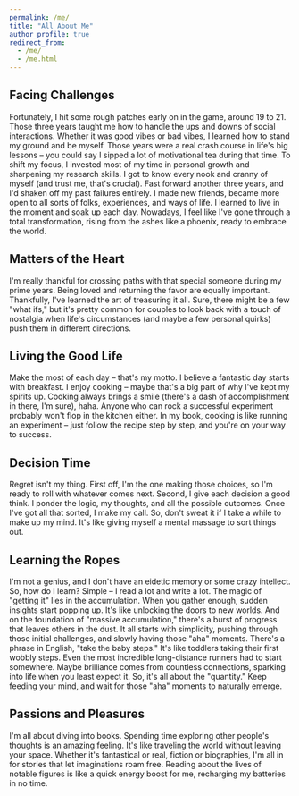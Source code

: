```yaml
---
permalink: /me/
title: "All About Me"
author_profile: true
redirect_from: 
  - /me/
  - /me.html
---
```


## Facing Challenges
Fortunately, I hit some rough patches early on in the game, around 19 to 21. Those three years taught me how to handle the ups and downs of social interactions. Whether it was good vibes or bad vibes, I learned how to stand my ground and be myself. Those years were a real crash course in life's big lessons – you could say I sipped a lot of motivational tea during that time. To shift my focus, I invested most of my time in personal growth and sharpening my research skills. I got to know every nook and cranny of myself (and trust me, that's crucial). Fast forward another three years, and I'd shaken off my past failures entirely. I made new friends, became more open to all sorts of folks, experiences, and ways of life. I learned to live in the moment and soak up each day. Nowadays, I feel like I've gone through a total transformation, rising from the ashes like a phoenix, ready to embrace the world.

## Matters of the Heart
I'm really thankful for crossing paths with that special someone during my prime years. Being loved and returning the favor are equally important. Thankfully, I've learned the art of treasuring it all. Sure, there might be a few "what ifs," but it's pretty common for couples to look back with a touch of nostalgia when life's circumstances (and maybe a few personal quirks) push them in different directions.

## Living the Good Life
Make the most of each day – that's my motto. I believe a fantastic day starts with breakfast. I enjoy cooking – maybe that's a big part of why I've kept my spirits up. Cooking always brings a smile (there's a dash of accomplishment in there, I'm sure), haha. Anyone who can rock a successful experiment probably won't flop in the kitchen either. In my book, cooking is like running an experiment – just follow the recipe step by step, and you're on your way to success.

## Decision Time
Regret isn't my thing. First off, I'm the one making those choices, so I'm ready to roll with whatever comes next. Second, I give each decision a good think. I ponder the logic, my thoughts, and all the possible outcomes. Once I've got all that sorted, I make my call. So, don't sweat it if I take a while to make up my mind. It's like giving myself a mental massage to sort things out.

## Learning the Ropes
I'm not a genius, and I don't have an eidetic memory or some crazy intellect. So, how do I learn? Simple – I read a lot and write a lot. The magic of "getting it" lies in the accumulation. When you gather enough, sudden insights start popping up. It's like unlocking the doors to new worlds. And on the foundation of "massive accumulation," there's a burst of progress that leaves others in the dust. It all starts with simplicity, pushing through those initial challenges, and slowly having those "aha" moments. There's a phrase in English, "take the baby steps." It's like toddlers taking their first wobbly steps. Even the most incredible long-distance runners had to start somewhere. Maybe brilliance comes from countless connections, sparking into life when you least expect it. So, it's all about the "quantity." Keep feeding your mind, and wait for those "aha" moments to naturally emerge.

## Passions and Pleasures
I'm all about diving into books. Spending time exploring other people's thoughts is an amazing feeling. It's like traveling the world without leaving your space. Whether it's fantastical or real, fiction or biographies, I'm all in for stories that let imaginations roam free. Reading about the lives of notable figures is like a quick energy boost for me, recharging my batteries in no time.
